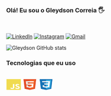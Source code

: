 
### Olá! Eu sou o Gleydson Correia 🖐
<br>

 [![Linkedln](https://img.shields.io/badge/LinkedIn-0077B5?style=for-the-badge&logo=linkedin&logoColor=white)](https://www.linkedin.com/in/gleydson-da-silva-correia-205932198/)
 [![Instagram](https://img.shields.io/badge/Instagram-E4405F?style=for-the-badge&logo=instagram&logoColor=white)](https://www.instagram.com/gleydsondsgn/)
 [![Gmail](https://img.shields.io/badge/Gmail-D14836?style=for-the-badge&logo=gmail&logoColor=white)](gleydsonsc7@gmail.com)
 
 ![Gleydson GitHub stats](https://github-readme-stats.vercel.app/api?username=gleydson7dev&show_icons=true&theme=radical)
 
 ### Tecnologias que eu uso

<div style="display: inline_block"><br>
  <img align="center" alt="Rafa-Js" height="30" width="40" src="https://raw.githubusercontent.com/devicons/devicon/master/icons/javascript/javascript-plain.svg">
  <img align="center"  
   alt="Rafa-HTML" height="30" width="40" src="https://raw.githubusercontent.com/devicons/devicon/master/icons/html5/html5-original.svg">
  <img align="center" alt="Rafa-CSS" height="30" width="40" src="https://raw.githubusercontent.com/devicons/devicon/master/icons/css3/css3-original.svg">
  
